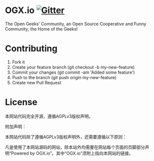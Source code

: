 # OGX.io [![Gitter](https://badges.gitter.im/Join%20Chat.svg)](https://gitter.im/ogx-io/ogx-io-web?utm_source=badge&utm_medium=badge&utm_campaign=pr-badge)

The Open Geeks' Community, an Open Source Cooperative and Funny Community, the Home of the Geeks!

# Contributing

1. Fork it
2. Create your feature branch (git checkout -b my-new-feature)
3. Commit your changes (git commit -am 'Added some feature')
4. Push to the branch (git push origin my-new-feature)
5. Create new Pull Request

# License

本网站代码完全开源，遵循AGPLv3版权声明。

附加声明：

本网站代码除了遵循AGPLv3版权声明外，还需要遵循以下原则：

凡是使用了本网站源码的网站，除本站外均需要在网站每个页面的页脚部分声明“Powered by OGX.io”。其中“OGX.io”须附上指向本网站的链接。